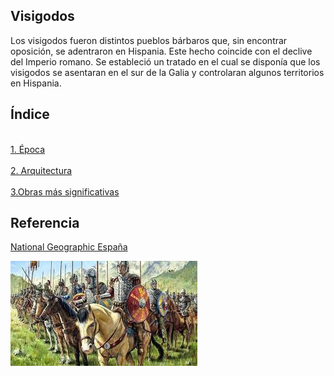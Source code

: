 ## Visigodos

Los visigodos fueron distintos pueblos bárbaros que, sin encontrar oposición, se adentraron en Hispania. Este hecho coincide con el declive del Imperio romano. Se estableció un tratado en el cual se disponía que los visigodos se asentaran en el sur de la Galia y controlaran algunos territorios en Hispania.

## Índice

<br>[1. Época ]()</br>
<br>[2. Arquitectura]()</br>
<br>[3.Obras más significativas]()</br>

## Referencia

[National Geographic España](https://www.nationalgeographic.com.es/)

![Descripción de la imagen](https://github.com/HoracioGG/Visigodos/blob/main/img/caballerosycaballos.png?raw=true)


